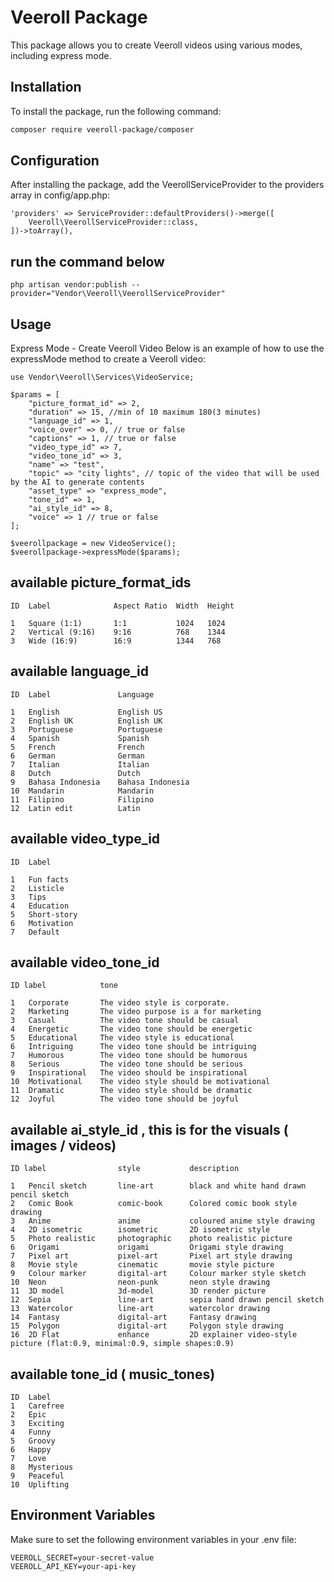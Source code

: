 # Veeroll Package

This package allows you to create Veeroll videos using various modes, including express mode.

## Installation

To install the package, run the following command:

```bash
composer require veeroll-package/composer
```

## Configuration
After installing the package, add the VeerollServiceProvider to the providers array in config/app.php:

```
'providers' => ServiceProvider::defaultProviders()->merge([
    Veeroll\VeerollServiceProvider::class,
])->toArray(),
```
## run the command below
```
php artisan vendor:publish --provider="Vendor\Veeroll\VeerollServiceProvider"

```

##  Usage
Express Mode - Create Veeroll Video
Below is an example of how to use the expressMode method to create a Veeroll video:

```
use Vendor\Veeroll\Services\VideoService;

$params = [
    "picture_format_id" => 2,
    "duration" => 15, //min of 10 maximum 180(3 minutes) 
    "language_id" => 1,
    "voice_over" => 0, // true or false 
    "captions" => 1, // true or false
    "video_type_id" => 7,
    "video_tone_id" => 3,
    "name" => "test", 
    "topic" => "city lights", // topic of the video that will be used by the AI to generate contents
    "asset_type" => "express_mode",
    "tone_id" => 1,
    "ai_style_id" => 8,
    "voice" => 1 // true or false
];

$veerollpackage = new VideoService();
$veerollpackage->expressMode($params);

```

## available picture_format_ids
```
ID  Label              Aspect Ratio  Width  Height

1   Square (1:1)       1:1           1024   1024
2   Vertical (9:16)    9:16          768    1344
3   Wide (16:9)        16:9          1344   768
```

## available language_id

```
ID  Label               Language

1   English             English US
2   English UK          English UK
3   Portuguese          Portuguese
4   Spanish             Spanish
5   French              French
6   German              German
7   Italian             Italian
8   Dutch               Dutch
9   Bahasa Indonesia    Bahasa Indonesia
10  Mandarin            Mandarin
11  Filipino            Filipino
12  Latin edit          Latin

```

## available video_type_id

```
ID  Label

1	Fun facts
2	Listicle
3	Tips
4	Education
5	Short-story
6	Motivation
7   Default
```

## available video_tone_id

```
ID label            tone

1	Corporate	    The video style is corporate.
2	Marketing	    The video purpose is a for marketing
3	Casual	        The video tone should be casual
4	Energetic	    The video tone should be energetic
5	Educational	    The video style is educational
6	Intriguing	    The video tone should be intriguing
7	Humorous	    The video tone should be humorous
8	Serious	        The video tone should be serious
9	Inspirational	The video should be inspirational
10	Motivational	The video style should be motivational
11	Dramatic	    The video style should be dramatic
12	Joyful	        The video tone should be joyful
```

## available ai_style_id , this is for the visuals ( images / videos)
```
ID label                style           description

1	Pencil sketch	    line-art	    black and white hand drawn pencil sketch
2	Comic Book          comic-book	    Colored comic book style drawing
3	Anime	            anime	        coloured anime style drawing
4	2D isometric	    isometric	    2D isometric style
5	Photo realistic	    photographic	photo realistic picture
6	Origami	            origami	        Origami style drawing
7	Pixel art	        pixel-art	    Pixel art style drawing
8	Movie style	        cinematic	    movie style picture
9	Colour marker	    digital-art	    Colour marker style sketch
10	Neon	            neon-punk	    neon style drawing
11	3D model	        3d-model	    3D render picture
12	Sepia	            line-art	    sepia hand drawn pencil sketch
13	Watercolor	        line-art	    watercolor drawing
14	Fantasy	            digital-art	    Fantasy drawing
15	Polygon	            digital-art	    Polygon style drawing
16	2D Flat	            enhance	        2D explainer video-style picture (flat:0.9, minimal:0.9, simple shapes:0.9)

```

## available tone_id ( music_tones)
```
ID  Label
1	Carefree
2	Epic
3	Exciting
4	Funny
5	Groovy
6	Happy
7	Love
8	Mysterious
9	Peaceful
10	Uplifting

```

## Environment Variables
Make sure to set the following environment variables in your .env file:

```
VEEROLL_SECRET=your-secret-value
VEEROLL_API_KEY=your-api-key
```